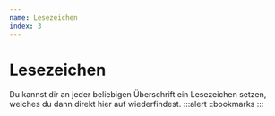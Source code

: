 ```yaml
---
name: Lesezeichen
index: 3
---
```


# Lesezeichen

Du kannst dir an jeder beliebigen Überschrift ein Lesezeichen setzen,
welches du dann direkt hier auf wiederfindest.
:::alert
::bookmarks
:::